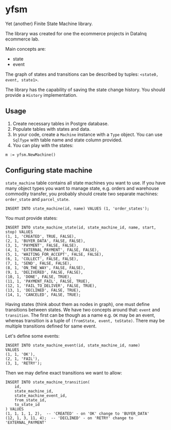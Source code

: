# yfsm

Yet (another) Finite State Machine library.

The library was created for one the ecommerce projects in DataInq ecommerce lab.

Main concepts are:
 - state
 - event

The graph of states and transitions can be described by tuples:
`<state0, event, state1>`.

The library has the capability of saving the state change history.
You should provide a `History` implementation.

## Usage

1. Create necessary tables in Postgre database.
2. Populate tables with states and data.
3. In your code, create a `Machine` instance with a `Type` object. You can use
   `SqlType` with table name and state column provided.
4. You can play with the states:

```
m := yfsm.NewMachine()
```

## Configuring state machine

`state_machine` table contains all state machines you want to use. If you have
many object types you want to manage state, e.g. orders and warehouse
commodity transfer, you probably should create two separate machines:
`order_state` and `parcel_state`.

```
INSERT INTO state_machine(id, name) VALUES (1, 'order_states');
```

You must provide states:
```
INSERT INTO state_machine_state(id, state_machine_id, name, start, stop) VALUES
(1, 1, 'CREATED', TRUE, FALSE),
(2, 1, 'BUYER_DATA', FALSE, FALSE),
(3, 1, 'PAYMENT', FALSE, FALSE),
(4, 1, 'EXTERNAL_PAYMENT', FALSE, FALSE),
(5, 1, 'WAITING_FOR_ACCEPT', FALSE, FALSE),
(6, 1, 'COLLECT', FALSE, FALSE),
(7, 1, 'SEND', FALSE, FALSE),
(8, 1, 'ON_THE_WAY', FALSE, FALSE),
(9, 1, 'DELIVERED', FALSE, FALSE),
(10, 1, 'DONE', FALSE, TRUE),
(11, 1, 'PAYMENT_FAIL', FALSE, TRUE),
(12, 1, 'FAIL_TO_DELIVER', FALSE, TRUE),
(13, 1, 'DECLINED', FALSE, TRUE),
(14, 1, 'CANCELED', FALSE, TRUE);
```

Having states (think about them as nodes in graph), one must define transitions
between states. We have two concepts around that: `event` and `transition`.
The first can be though as a name e.g. `OK` may be an event, whereas transition
is a tuple of `(fromState, event, toState)`. There may be multiple transitions
defined for same event.

Let's define some events:
```
INSERT INTO state_machine_event(id, state_machine_id, name)
VALUES
(1, 1, 'OK'),
(2, 1, 'FAIL'),
(3, 1, 'RETRY');
```

Then we may define exact transitions we want to allow:
```
INSERT INTO state_machine_transition(
    id,
    state_machine_id,
    state_machine_event_id,
    from_state_id,
    to_state_id
) VALUES
(1, 1, 1, 1, 2),  -- 'CREATED' - on 'OK' change to 'BUYER_DATA'
(12, 1, 3, 11, 4);  -- 'DECLINED' - on 'RETRY' change to 'EXTERNAL_PAYMENT'
```

